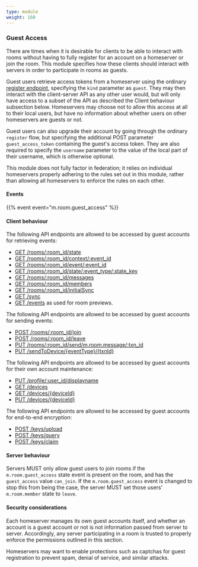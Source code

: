 ```yaml
---
type: module
weight: 160
---
```


### Guest Access

There are times when it is desirable for clients to be able to interact
with rooms without having to fully register for an account on a
homeserver or join the room. This module specifies how these clients
should interact with servers in order to participate in rooms as guests.

Guest users retrieve access tokens from a homeserver using the ordinary
[register
endpoint](#post_matrixclientr0register),
specifying the `kind` parameter as `guest`. They may then interact with
the client-server API as any other user would, but will only have access
to a subset of the API as described the Client behaviour subsection
below. Homeservers may choose not to allow this access at all to their
local users, but have no information about whether users on other
homeservers are guests or not.

Guest users can also upgrade their account by going through the ordinary
`register` flow, but specifying the additional POST parameter
`guest_access_token` containing the guest's access token. They are also
required to specify the `username` parameter to the value of the local
part of their username, which is otherwise optional.

This module does not fully factor in federation; it relies on individual
homeservers properly adhering to the rules set out in this module,
rather than allowing all homeservers to enforce the rules on each other.

#### Events

{{% event event="m.room.guest_access" %}}

#### Client behaviour

The following API endpoints are allowed to be accessed by guest accounts
for retrieving events:

-   [GET /rooms/:room\_id/state](#get_matrixclientr0roomsroomidstate)
-   [GET /rooms/:room\_id/context/:event\_id](#get_matrixclientr0roomsroomidcontexteventid)
-   [GET /rooms/:room\_id/event/:event\_id](#get_matrixclientr0roomsroomideventeventid)
-   [GET /rooms/:room\_id/state/:event\_type/:state\_key](#get_matrixclientr0roomsroomidstateeventtypestatekey)
-   [GET /rooms/:room\_id/messages](#get_matrixclientr0roomsroomidmessages)
-   [GET /rooms/:room\_id/members](#get_matrixclientr0roomsroomidmembers)
-   [GET /rooms/:room\_id/initialSync](#get_matrixclientr0roomsroomidinitialsync)
-   [GET /sync](#get_matrixclientr0sync)
-   [GET /events](#get_matrixclientr0events) as used for room previews.

The following API endpoints are allowed to be accessed by guest accounts
for sending events:

-   [POST /rooms/:room\_id/join](#post_matrixclientr0roomsroomidjoin)
-   [POST /rooms/:room\_id/leave](#post_matrixclientr0roomsroomidleave)
-   [PUT /rooms/:room\_id/send/m.room.message/:txn\_id](#put_matrixclientr0roomsroomidsendeventtypetxnid)
-   [PUT /sendToDevice/{eventType}/{txnId}](#put_matrixclientr0sendtodeviceeventtypetxnid)

The following API endpoints are allowed to be accessed by guest accounts
for their own account maintenance:

-   [PUT /profile/:user\_id/displayname](#put_matrixclientr0profileuseriddisplayname)
-   [GET /devices](#get_matrixclientr0devices)
-   [GET /devices/{deviceId}](#get_matrixclientr0devicesdeviceid)
-   [PUT /devices/{deviceId}](#put_matrixclientr0devicesdeviceid)

The following API endpoints are allowed to be accessed by guest accounts
for end-to-end encryption:

-   [POST /keys/upload](#post_matrixclientr0keysupload)
-   [POST /keys/query](#post_matrixclientr0keysquery)
-   [POST /keys/claim](#post_matrixclientr0keysclaim)

#### Server behaviour

Servers MUST only allow guest users to join rooms if the
`m.room.guest_access` state event is present on the room, and has the
`guest_access` value `can_join`. If the `m.room.guest_access` event is
changed to stop this from being the case, the server MUST set those
users' `m.room.member` state to `leave`.

#### Security considerations

Each homeserver manages its own guest accounts itself, and whether an
account is a guest account or not is not information passed from server
to server. Accordingly, any server participating in a room is trusted to
properly enforce the permissions outlined in this section.

Homeservers may want to enable protections such as captchas for guest
registration to prevent spam, denial of service, and similar attacks.
